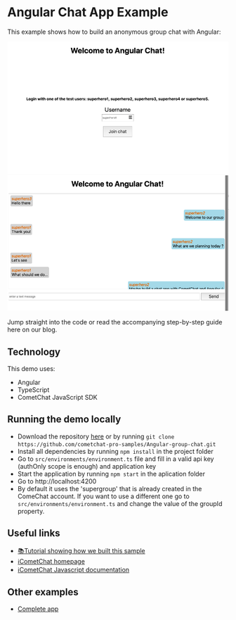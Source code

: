 # Angular Chat App Example

This example shows how to build an anonymous group chat with Angular:

![Login](/screenshots/Login.png?raw=true)
![Chat](/screenshots/Chat.png?raw=true)

Jump straight into the code or read the accompanying step-by-step guide here on our blog.

## Technology
This demo uses:

* Angular
* TypeScript
* CometChat JavaScript SDK

## Running the demo locally
* Download the repository [here](https://github.com/cometchat-pro-samples/Angular-group-chat.git) or by running `git clone https://github.com/cometchat-pro-samples/Angular-group-chat.git`
* Install all dependencies by running `npm install` in the project folder
* Go to `src/environments/environment.ts` file and fill in a valid api key (authOnly scope is enough) and application key
* Start the application by running `npm start` in the aplication folder
* Go to http://localhost:4200
* By default it uses the 'supergroup' that is already created in the ComeChat account. If you want to use a different one go to `src/environments/environment.ts` and change the value of the groupId property.

## Useful links 

* [📚Tutorial showing how we built this sample](www.google.com)
* [ℹ️CometChat homepage](https://www.cometchat.com/pro/)
* [ℹ️CometChat Javascript documentation](https://developer.cometchat.com/docs/web-quick-start)

## Other examples

* [Complete app](https://github.com/cometchat-pro-samples/Angular-group-chat.git)

